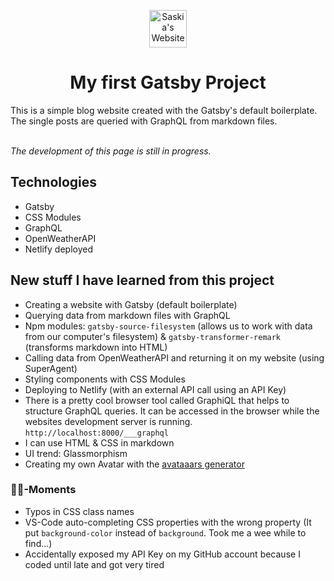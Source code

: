 <p align="center">
  <a href="https://saskia-leinberger.netlify.app/">
    <img alt="Saskia's Website" src="https://saskia-leinberger.netlify.app/static/avataaars-a8635d2aa1464ed854f33b16708adf8c.png" width="60" />
  </a>
</p>
<h1 align="center">
  My first Gatsby Project
</h1>
This is a simple blog website created with the Gatsby's default boilerplate. <br />
The single posts are queried with GraphQL from markdown files.
<br />
<br />

*The development of this page is still in progress.*

## Technologies
* Gatsby
* CSS Modules
* GraphQL
* OpenWeatherAPI
* Netlify deployed

## New stuff I have learned from this project
* Creating a website with Gatsby (default boilerplate)
* Querying data from markdown files with GraphQL
* Npm modules: ```gatsby-source-filesystem``` (allows us to work with data from our computer's filesystem) & ```gatsby-transformer-remark``` (transforms markdown into HTML)
* Calling data from OpenWeatherAPI and returning it on my website (using SuperAgent)
* Styling components with CSS Modules
* Deploying to Netlify (with an external API call using an API Key)
* There is a pretty cool browser tool called GraphiQL that helps to structure GraphQL queries. It can be accessed in the browser while the websites development server is running. ```http://localhost:8000/___graphql```
* I can use HTML & CSS in markdown
* UI trend: Glassmorphism
* Creating my own Avatar with the [avataaars generator](https://getavataaars.com)

### 🤦‍♀️-Moments
* Typos in CSS class names
* VS-Code auto-completing CSS properties with the wrong property (It put ```background-color``` instead of ```background```. Took me a wee while to find...)
* Accidentally exposed my API Key on my GitHub account because I coded until late and got very tired
